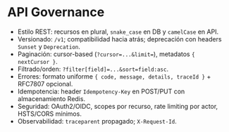 # API Governance

- Estilo REST: recursos en plural, `snake_case` en DB y `camelCase` en API.
- Versionado: `/v1`; compatibilidad hacia atrás; deprecación con headers `Sunset` y `Deprecation`.
- Paginación: cursor-based (`?cursor=...&limit=`), metadatos `{ nextCursor }`.
- Filtrado/orden: `?filter[field]=...&sort=field:asc`.
- Errores: formato uniforme `{ code, message, details, traceId }` + RFC7807 opcional.
- Idempotencia: header `Idempotency-Key` en POST/PUT con almacenamiento Redis.
- Seguridad: OAuth2/OIDC, scopes por recurso, rate limiting por actor, HSTS/CORS mínimos.
- Observabilidad: `traceparent` propagado; `X-Request-Id`.
